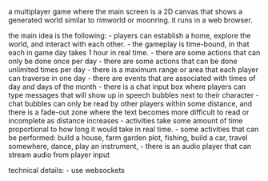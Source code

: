a multiplayer game where the main screen is a 2D canvas that shows a generated world similar to rimworld or moonring. it runs in a web browser.

the main idea is the following:
    - players can establish a home, explore the world, and interact with each other.
    - the gameplay is time-bound, in that each in game day takes 1 hour in real time.
    - there are some actions that can only be done once per day
    - there are some actions that can be done unlimited times per day
    - there is a maximum range or area that each player can traverse in one day
    - there are events that are associated with times of day and days of the month
    - there is a chat input box where players can type messages that will show up in speech bubbles next to their character
    - chat bubbles can only be read by other players within some distance, and there is a fade-out zone where the text becomes more difficult to read or incomplete as distance increases
    - activities take some amount of time proportional to how long it would take in real time.
    - some activities that can be performed: build a house, farm garden plot, fishing, build a car, travel somewhere, dance, play an instrument,
    - there is an audio player that can stream audio from player input

technical details:
    - use websockets

